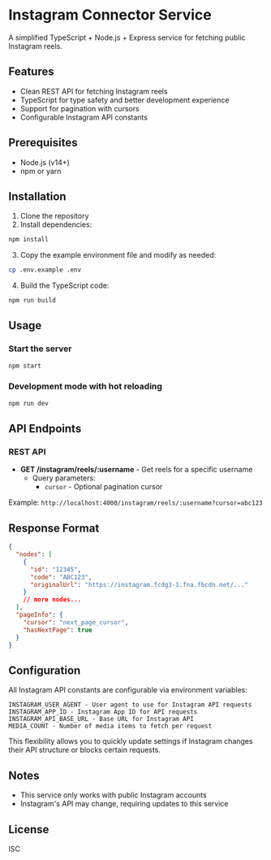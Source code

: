 # Instagram Connector Service

A simplified TypeScript + Node.js + Express service for fetching public Instagram reels.

## Features

- Clean REST API for fetching Instagram reels
- TypeScript for type safety and better development experience
- Support for pagination with cursors
- Configurable Instagram API constants

## Prerequisites

- Node.js (v14+)
- npm or yarn

## Installation

1. Clone the repository
2. Install dependencies:

```bash
npm install
```

3. Copy the example environment file and modify as needed:

```bash
cp .env.example .env
```

4. Build the TypeScript code:

```bash
npm run build
```

## Usage

### Start the server

```bash
npm start
```

### Development mode with hot reloading

```bash
npm run dev
```

## API Endpoints

### REST API

- **GET /instagram/reels/:username** - Get reels for a specific username
  - Query parameters:
    - `cursor` - Optional pagination cursor

Example: `http://localhost:4000/instagram/reels/:username?cursor=abc123`


## Response Format

```json
{
  "nodes": [
    {
      "id": "12345",
      "code": "ABC123",
      "originalUrl": "https://instagram.fcdg3-1.fna.fbcdn.net/..."
    }
    // more nodes...
  ],
  "pageInfo": {
    "cursor": "next_page_cursor",
    "hasNextPage": true
  }
}
```

## Configuration

All Instagram API constants are configurable via environment variables:

```
INSTAGRAM_USER_AGENT - User agent to use for Instagram API requests
INSTAGRAM_APP_ID - Instagram App ID for API requests
INSTAGRAM_API_BASE_URL - Base URL for Instagram API
MEDIA_COUNT - Number of media items to fetch per request
```

This flexibility allows you to quickly update settings if Instagram changes their API structure or blocks certain requests.

## Notes

- This service only works with public Instagram accounts
- Instagram's API may change, requiring updates to this service

## License

ISC